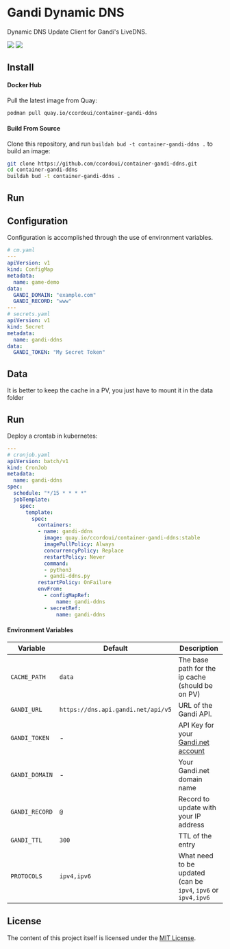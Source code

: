 # Gandi Dynamic DNS

Dynamic DNS Update Client for Gandi's LiveDNS.

[![](https://circleci.com/gh/wastrachan/docker-gandi-ddns.svg?style=svg)](https://circleci.com/gh/wastrachan/docker-gandi-ddns)
[![](https://img.shields.io/docker/pulls/wastrachan/gandi-ddns.svg)](https://hub.docker.com/r/wastrachan/gandi-ddns)

## Install

#### Docker Hub

Pull the latest image from Quay:

```bash
podman pull quay.io/ccordoui/container-gandi-ddns
```

#### Build From Source

Clone this repository, and run `buildah bud -t container-gandi-ddns .` to build an image:

```bash
git clone https://github.com/ccordoui/container-gandi-ddns.git
cd container-gandi-ddns
buildah bud -t container-gandi-ddns .
```

## Run

## Configuration

Configuration is accomplished through the use of environment variables.

```yaml
# cm.yaml
--- 
apiVersion: v1
kind: ConfigMap
metadata:
  name: game-demo
data:
  GANDI_DOMAIN: "example.com"
  GANDI_RECORD: "www"
---
# secrets.yaml
apiVersion: v1
kind: Secret
metadata:
  name: gandi-ddns
data:
  GANDI_TOKEN: "My Secret Token"
```

## Data

It is better to keep the cache in a PV, you just have to mount it in the data folder

## Run

Deploy a crontab in kubernetes:
```yaml
---
# cronjob.yaml
apiVersion: batch/v1
kind: CronJob
metadata:
  name: gandi-ddns
spec:
  schedule: "*/15 * * * *"
  jobTemplate:
    spec:
      template:
        spec:
          containers:
          - name: gandi-ddns
            image: quay.io/ccordoui/container-gandi-ddns:stable
            imagePullPolicy: Always
            concurrencyPolicy: Replace
            restartPolicy: Never
            command:
            - python3
            - gandi-ddns.py
          restartPolicy: OnFailure
          envFrom:
            - configMapRef:
                name: gandi-ddns
            - secretRef:
                name: gandi-ddns
```

#### Environment Variables

| Variable          | Default                             | Description                                                                                          |
| ----------------- | ----------------------------------- | ---------------------------------------------------------------------------------------------------- |
| `CACHE_PATH`      | `data`                              | The base path for the ip cache (should be on PV)                                                     |
| `GANDI_URL`       | `https://dns.api.gandi.net/api/v5`  | URL of the Gandi API.                                                                                |
| `GANDI_TOKEN`     | -                                   | API Key for your [Gandi.net account](https://docs.gandi.net/en/domain_names/advanced_users/api.html) |
| `GANDI_DOMAIN`    | -                                   | Your Gandi.net domain name                                                                           |
| `GANDI_RECORD`    | `@`                                 | Record to update with your IP address                                                                |
| `GANDI_TTL`       | `300`                               | TTL of the entry                                                                                     |
| `PROTOCOLS`       | `ipv4,ipv6`                         | What need to be updated (can be `ipv4`, `ipv6` or `ipv4,ipv6`                                        |

## License

The content of this project itself is licensed under the [MIT License](LICENSE).
